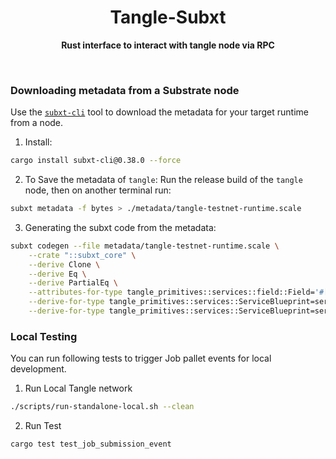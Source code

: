 <h1 align="center">Tangle-Subxt</h1>

<p align="center">
    <strong>Rust interface to interact with tangle node via RPC</strong>
    <br />
</p>

<br />

### Downloading metadata from a Substrate node

Use the [`subxt-cli`](https://lib.rs/crates/subxt-cli) tool to download the metadata for your target runtime from a node.

1. Install:

```bash
cargo install subxt-cli@0.38.0 --force
```

2. To Save the metadata of `tangle`:
   Run the release build of the `tangle` node, then on another terminal run:

```bash
subxt metadata -f bytes > ./metadata/tangle-testnet-runtime.scale
```

3. Generating the subxt code from the metadata:

```bash
subxt codegen --file metadata/tangle-testnet-runtime.scale \
    --crate "::subxt_core" \
    --derive Clone \
    --derive Eq \
    --derive PartialEq \
    --attributes-for-type tangle_primitives::services::field::Field='#[codec(dumb_trait_bound)]' \
    --derive-for-type tangle_primitives::services::ServiceBlueprint=serde::Serialize,recursive\
    --derive-for-type tangle_primitives::services::ServiceBlueprint=serde::Deserialize,recursive | rustfmt --edition=2021 --emit=stdout > src/tangle_testnet_runtime.rs
```

### Local Testing

You can run following tests to trigger Job pallet events for local development.

1. Run Local Tangle network

```bash
./scripts/run-standalone-local.sh --clean
```

2. Run Test

```bash
cargo test test_job_submission_event
```

